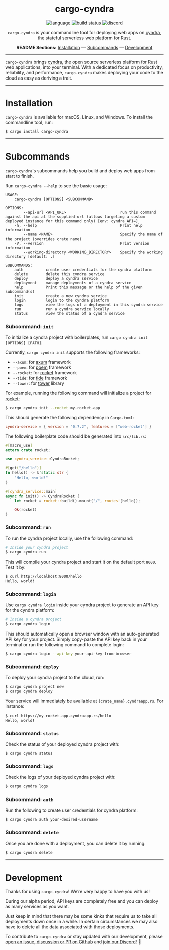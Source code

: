<div align="center">

# cargo-cyndra

<p align=center>
  <a href="https://github.com/cyndra-hq/cyndra/search?l=rust">
    <img alt="language" src="https://img.shields.io/badge/language-Rust-orange.svg">
  </a>
  <a href="https://github.com/cyndra-hq/cyndra/actions">
    <img alt="build status" src="https://img.shields.io/github/workflow/status/cyndra-hq/cyndra/cargo-test"/>
  </a>
  <a href="https://discord.gg/H33rRDTm3p">
    <img alt="discord" src="https://img.shields.io/discord/803236282088161321?logo=discord"/>
  </a>
</p>

`cargo-cyndra` is your commandline tool for deploying web apps on [cyndra](https://www.cyndra.rs/), the stateful serverless web platform for Rust.

**README Sections:** [Installation](#installation) — [Subcommands](#subcommands) — [Development](#development)

</div>

---

`cargo-cyndra` brings [cyndra](https://www.cyndra.rs/), the open source serverless platform for Rust web applications, into your terminal. With a dedicated focus on productivity, reliability, and performance, `cargo-cyndra` makes deploying your code to the cloud as easy as deriving a trait.

---

<a id="installation">
<h1>Installation</h1>
</a>

`cargo-cyndra` is available for macOS, Linux, and Windows. To install the commandline tool, run:

```sh
$ cargo install cargo-cyndra
```

---

<a id="subcommands">
<h1>Subcommands</h1>
</a>

`cargo-cyndra`'s subcommands help you build and deploy web apps from start to finish.

Run `cargo-cyndra --help` to see the basic usage:

```
USAGE:
    cargo-cyndra [OPTIONS] <SUBCOMMAND>

OPTIONS:
        --api-url <API_URL>                        run this command against the api at the supplied url (allows targeting a custom deployed instance for this command only) [env: cyndra_API=]
    -h, --help                                     Print help information
        --name <NAME>                              Specify the name of the project (overrides crate name)
    -V, --version                                  Print version information
        --working-directory <WORKING_DIRECTORY>    Specify the working directory [default: .]

SUBCOMMANDS:
    auth          create user credentials for the cyndra platform
    delete        delete this cyndra service
    deploy        deploy a cyndra service
    deployment    manage deployments of a cyndra service
    help          Print this message or the help of the given subcommand(s)
    init          create a new cyndra service
    login         login to the cyndra platform
    logs          view the logs of a deployment in this cyndra service
    run           run a cyndra service locally
    status        view the status of a cyndra service
```

### Subcommand: `init`

To initialize a cyndra project with boilerplates, run `cargo cyndra init [OPTIONS] [PATH]`. 

Currently, `cargo cyndra init` supports the following frameworks:

- `--axum`: for [axum](https://github.com/tokio-rs/axum) framework
- `--poem`: for [poem](https://github.com/poem-web/poem) framework
- `--rocket`: for [rocket](https://rocket.rs/) framework
- `--tide`: for [tide](https://github.com/http-rs/tide) framework
- `--tower`: for [tower](https://github.com/tower-rs/tower) library

For example, running the following command will initialize a project for [rocket](https://rocket.rs/):

```sh
$ cargo cyndra init --rocket my-rocket-app
```

This should generate the following dependency in `Cargo.toml`:
```toml
cyndra-service = { version = "0.7.2", features = ["web-rocket"] }
```

The following boilerplate code should be generated into `src/lib.rs`:

```rust
#[macro_use]
extern crate rocket;

use cyndra_service::CyndraRocket;

#[get("/hello")]
fn hello() -> &'static str {
    "Hello, world!"
}

#[cyndra_service::main]
async fn init() -> CyndraRocket {
    let rocket = rocket::build().mount("/", routes![hello]);

    Ok(rocket)
}
```

### Subcommand: `run`

To run the cyndra project locally, use the following command:

```sh
# Inside your cyndra project
$ cargo cyndra run
```

This will compile your cyndra project and start it on the default port `8000`. Test it by:

```sh
$ curl http://localhost:8000/hello
Hello, world!
```

### Subcommand: `login`

Use `cargo cyndra login` inside your cyndra project to generate an API key for the cyndra platform:

```sh
# Inside a cyndra project
$ cargo cyndra login
```

This should automatically open a browser window with an auto-generated API key for your project. Simply copy-paste the API key back in your terminal or run the following command to complete login:

```sh
$ cargo cyndra login --api-key your-api-key-from-browser
```

### Subcommand: `deploy`

To deploy your cyndra project to the cloud, run:

```sh
$ cargo cyndra project new
$ cargo cyndra deploy
```

Your service will immediately be available at `{crate_name}.cyndraapp.rs`. For instance:

```sh
$ curl https://my-rocket-app.cyndraapp.rs/hello
Hello, world!
```

### Subcommand: `status`

Check the status of your deployed cyndra project with:

```sh
$ cargo cyndra status
```

### Subcommand: `logs`

Check the logs of your deployed cyndra project with:

```sh
$ cargo cyndra logs
```

### Subcommand: `auth`

Run the following to create user credentials for cyndra platform:

```sh
$ cargo cyndra auth your-desired-username
```

### Subcommand: `delete`

Once you are done with a deployment, you can delete it by running:

```sh
$ cargo cyndra delete
```

---

<a id="development">
<h1>Development</h1>
</a>

Thanks for using `cargo-cyndra`! We’re very happy to have you with us!

During our alpha period, API keys are completely free and you can deploy as many services as you want.

Just keep in mind that there may be some kinks that require us to take all deployments down once in a while. In certain circumstances we may also have to delete all the data associated with those deployments.

To contribute to `cargo-cyndra` or stay updated with our development, please [open an issue, discussion or PR on Github](https://github.com/cyndra-hq/cyndra) and [join our Discord](https://discord.gg/H33rRDTm3p)! 🚀
